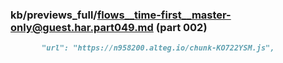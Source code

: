 ### kb/previews_full/flows__time-first__master-only@guest.har.part049.md (part 002)

```md
       "url": "https://n958200.alteg.io/chunk-KO722YSM.js",
   
```

```
